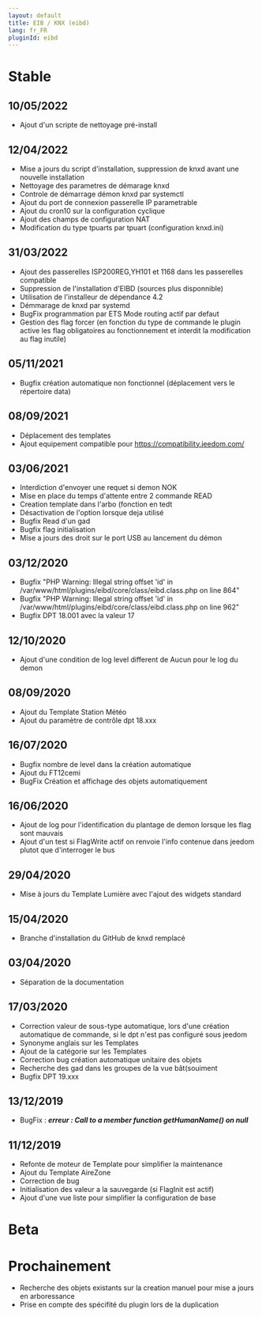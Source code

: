 ```yaml
---
layout: default
title: EIB / KNX (eibd)
lang: fr_FR
pluginId: eibd
---
```


# Stable
## 10/05/2022
* Ajout d'un scripte de nettoyage pré-install

## 12/04/2022
* Mise a jours du script d'installation, suppression de knxd avant une nouvelle installation
* Nettoyage des parametres de démarage knxd
* Controle de démarrage démon knxd par systemctl
* Ajout du port de connexion passerelle IP parametrable
* Ajout du cron10 sur la configuration cyclique
* Ajout des champs de configuration NAT
* Modification du type tpuarts par tpuart (configuration knxd.ini)

## 31/03/2022
* Ajout des passerelles ISP200REG,YH101 et 1168 dans les passerelles compatible
* Suppression de l'installation d'EIBD (sources plus disponnible)
* Utilisation de l'installeur de dépendance 4.2
* Démmarage de knxd par systemd
* BugFix programmation par ETS Mode routing actif par defaut
* Gestion des flag forcer (en fonction du type de commande le plugin active les flag obligatoires au fonctionnement et interdit la modification au flag inutile) 

## 05/11/2021
* Bugfix création automatique non fonctionnel (déplacement vers le répertoire data)

## 08/09/2021
* Déplacement des templates
* Ajout equipement compatible pour https://compatibility.jeedom.com/

## 03/06/2021
* Interdiction d'envoyer une requet si demon NOK
* Mise en place du temps d'attente entre 2 commande READ
* Creation template dans l'arbo (fonction en tedt
* Désactivation de l'option lorsque deja utilisé
* Bugfix Read d'un gad
* Bugfix flag initialisation
* Mise a jours des droit sur le port USB au lancement du démon

## 03/12/2020
* Bugfix "PHP Warning:  Illegal string offset 'id' in /var/www/html/plugins/eibd/core/class/eibd.class.php on line 864"
* Bugfix "PHP Warning:  Illegal string offset 'id' in /var/www/html/plugins/eibd/core/class/eibd.class.php on line 962"
* Bugfix DPT 18.001 avec la valeur 17

## 12/10/2020
* Ajout d'une condition de log level different de Aucun pour le log du demon

## 08/09/2020
* Ajout du Template Station Météo
* Ajout du paramètre de contrôle dpt 18.xxx

## 16/07/2020
* Bugfix nombre de level dans la création automatique
* Ajout du FT12cemi
* BugFix Création et affichage des objets automatiquement

## 16/06/2020
* Ajout de log pour l'identification du plantage de demon lorsque les flag sont mauvais
* Ajout d'un test si FlagWrite actif on renvoie l'info contenue dans jeedom plutot que d'interroger le bus

## 29/04/2020
* Mise à jours du Template Lumière avec l'ajout des widgets standard

## 15/04/2020
* Branche d'installation du GitHub de knxd remplacé

## 03/04/2020
* Séparation de la documentation

## 17/03/2020
* Correction valeur de sous-type automatique, lors d'une création automatique de commande, si le dpt n'est pas configuré sous jeedom
* Synonyme anglais sur les Templates
* Ajout de la catégorie sur les Templates
* Correction bug création automatique unitaire des objets
* Recherche des gad dans les groupes de la vue bât(souiment
* Bugfix DPT 19.xxx

## 13/12/2019
* BugFix : ***erreur : Call to a member function getHumanName() on null***

## 11/12/2019
* Refonte de moteur de Template pour simplifier la maintenance
* Ajout du Template AireZone
* Correction de bug
* Initialisation des valeur a la sauvegarde (si FlagInit est actif)
* Ajout d'une vue liste pour simplifier la configuration de base

# Beta


# Prochainement
* Recherche des objets existants sur la creation manuel pour mise a jours en arboressance
* Prise en compte des spécifité du plugin lors de la duplication
